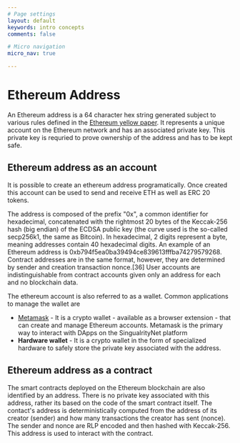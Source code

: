 ```yaml
---
# Page settings
layout: default
keywords: intro concepts
comments: false

# Micro navigation
micro_nav: true

---
```

# Ethereum Address

An Ethereum address is a 64 character hex string generated subject to various rules defined in the <a href="https://ethereum.github.io/yellowpaper/paper.pdf" target="_blank">Ethereum yellow paper</a>. It represents a unique account on the Ethereum network and has an associated private key. This private key is requried to prove ownership of the address and has to be kept safe.


## Ethereum address as an account 
It is possible to create an ethereum address programatically. Once created this account can be used to send and receive ETH as well as ERC 20 tokens. 

The address is composed of the prefix "0x", a common identifier for hexadecimal, concatenated with the rightmost 20 bytes of the Keccak-256 hash (big endian) of the ECDSA public key (the curve used is the so-called secp256k1, the same as Bitcoin). In hexadecimal, 2 digits represent a byte, meaning addresses contain 40 hexadecimal digits. An example of an Ethereum address is 0xb794f5ea0ba39494ce839613fffba74279579268. Contract addresses are in the same format, however, they are determined by sender and creation transaction nonce.[36] User accounts are indistinguishable from contract accounts given only an address for each and no blockchain data.

The ethereum account is also referred to as a wallet. Common applications to manage the wallet are
* <a href="https://metamask.io/" target="_blank">Metamask</a> - It is a crypto wallet - available as a browser extension - that can create and manage Ethereum accounts. Metamask is the primary way to interact with DApps on the SingualrityNet platform
* <b>Hardware wallet</b> - It is a crypto wallet in the form of specialized hardware to safely store the private key associated with the address. 

## Ethereum address as a contract
The smart contracts deployed on the Ethereum blockchain are also identified by an address. There is no private key associated with this address, rather its based on the code of the smart contract itself.
The contact's address is deterministically computed from the address of its creator (sender) and how many transactions the creator has sent (nonce). The sender and nonce are RLP encoded and then hashed with Keccak-256.
This address is used to interact with the contract.